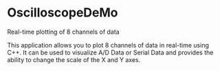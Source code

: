 # OscilloscopeDeMo
Real-time plotting of 8 channels of data

This application allows you to plot 8 channels of data in real-time using C++. 
It can be used to visualize A/D Data or Serial Data and provides the ability to change the scale of the X and Y axes.
